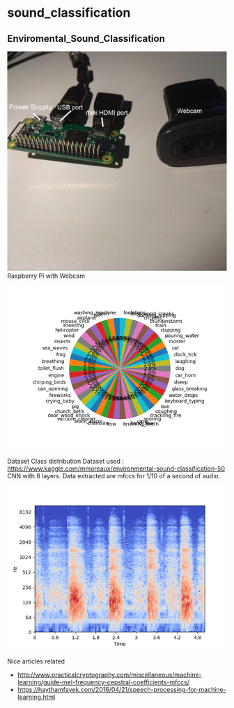 # sound_classification
## Enviromental_Sound_Classification

![Rasp](/IMG_20200525_193715.png)
 Raspberry Pi with Webcam

![dist](/class_distribution.png)


Dataset Class distribution
Dataset used : https://www.kaggle.com/mmoreaux/environmental-sound-classification-50<br/>
CNN with 8 layers.
Data extracted are mfccs for 1/10 of a second of audio.


![breath](/log_spec_breathing.png)

Nice articles related
* http://www.practicalcryptography.com/miscellaneous/machine-learning/guide-mel-frequency-cepstral-coefficients-mfccs/
* https://haythamfayek.com/2016/04/21/speech-processing-for-machine-learning.html
